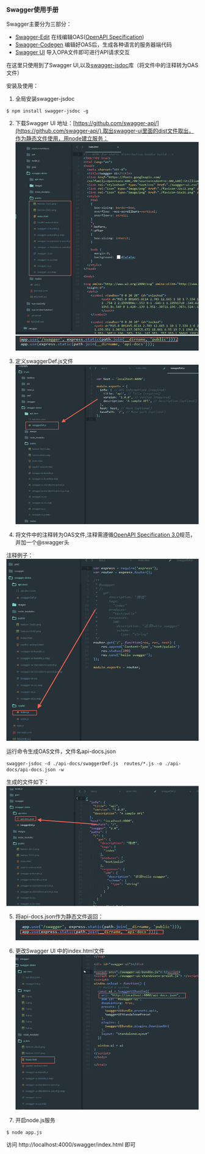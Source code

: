 ### Swagger使用手册
Swagger主要分为三部分：
- [Swagger-Edit](https://editor.swagger.io//?_ga=2.122769356.614048866.1505981564-284440666.1505981564#/)
  在线编辑OAS([OpenAPI Specification](https://github.com/OAI/OpenAPI-Specification))
- [Swagger-Codegen](https://swagger.io/swagger-codegen/)
  编辑好OAS后，生成各种语言的服务器端代码
- [Swagger UI](https://swagger.io/swagger-ui/)
  导入OPA文件即可进行API请求交互

在这里只使用到了Swagger UI,以及[swagger-jsdoc](https://github.com/Surnet/swagger-jsdoc)库（将文件中的注释转为OAS文件）

安装及使用：
1. 全局安装swagger-jsdoc

```
$ npm install swagger-jsdoc -g
```

2. 下载Swagger UI 地址：[https://github.com/swagger-api/](https://github.com/swagger-api/),取出swagger-ui里面的dist文件取出，作为静态文件使用，用node建立服务：
 ![image](./images/1.png)
 ![image](./images/2.png)

3. 定义swaggerDef.js文件
 ![image](./images/3.png)
4. 将文件中的注释转为OAS文件,注释需遵循[OpenAPI Specification 3.0](https://github.com/OAI/OpenAPI-Specification)规范，并加一个@swagger头

注释例子：
 ![image](./images/4.png)

运行命令生成OAS文件，文件名api-docs.json

```
swagger-jsdoc -d ./api-docs/swaggerDef.js  routes/*.js -o ./api-docs/api-docs.json -w
```

生成的文件如下：
![image](./images/5.png)

5. 将api-docs.json作为静态文件返回：
![image](./images/6.png)

7. 更改Swagger UI 中的index.html文件
![image](./images/7.png)

8. 开启node.js服务

```
$ node app.js
```

访问 http://localhost:4000/swagger/index.html  即可